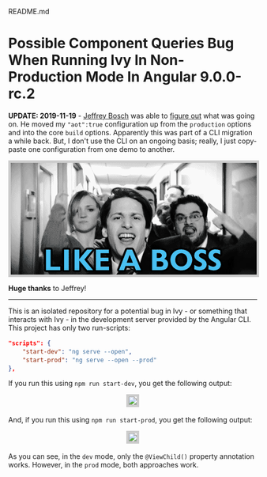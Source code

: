 README.md

# Possible Component Queries Bug When Running Ivy In Non-Production Mode In Angular 9.0.0-rc.2

**UPDATE: 2019-11-19** - [Jeffrey Bosch](https://jefiozie.github.io/) was able to [figure out](https://github.com/bennadel/Component-Queries-Ivy-Bug-Angular9/pull/1/files) what was going on. He moved my `"aot":true` configuration up from the `production` options and into the core `build` options. Apparently this was part of a CLI migration a while back. But, I don't use the CLI on an ongoing basis; really, I just copy-paste one configuration from one demo to another.

<p align="center">
	<img
		src="./like-a-boss.gif?raw=true"
		width="498"
		height="226"
		style="display: block ; border: 5px solid #cccccc ;"
	/>	
</p>

**Huge thanks** to Jeffrey!

----

This is an isolated repository for a potential bug in Ivy - or something that interacts with Ivy - in the development server provided by the Angular CLI. This project has only two run-scripts:

```json
"scripts": {
	"start-dev": "ng serve --open",
	"start-prod": "ng serve --open --prod"
},
```

If you run this using `npm run start-dev`, you get the following output:

<p align="center">
	<img src="./start-dev-screenshot.png?raw=true" style="display: inline-block ; border: 5px solid #cccccc ;" />
</p>

And, if you run this using `npm run start-prod`, you get the following output:

<p align="center">
	<img src="./start-prod-screenshot.png?raw=true" style="display: inline-block ; border: 5px solid #cccccc ;" />
</p>

As you can see, in the `dev` mode, only the `@ViewChild()` property annotation works. However, in the `prod` mode, both approaches work.
